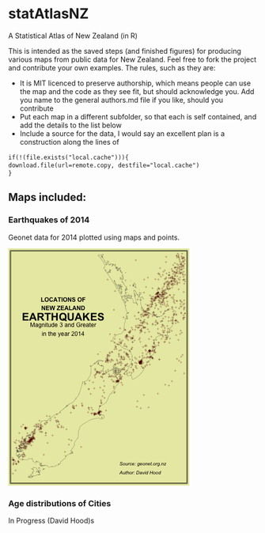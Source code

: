 # statAtlasNZ
A Statistical Atlas of New Zealand (in R)

This is intended as the saved steps (and finished figures) for producing various maps from public data for New Zealand. Feel free to fork the project and contribute your own examples. The rules, such as they are:

* It is MIT licenced to preserve authorship, which means people can use the map and the code as they see fit, but should acknowledge you. Add you name to the general authors.md file if you like, should you contribute
* Put each map in a different subfolder, so that each is self contained, and add the details to the list below
* Include a source for the data, I would say an excellent plan is a construction along the lines of 

```
if(!(file.exists("local.cache"))){
download.file(url=remote.copy, destfile="local.cache")
}
```

## Maps included:

### Earthquakes of 2014

Geonet data for 2014 plotted using maps and points.

![Map of Earthquakes 2014](earthquakes2014/earthquakes2014.png)

### Age distributions of Cities

In Progress (David Hood)s
